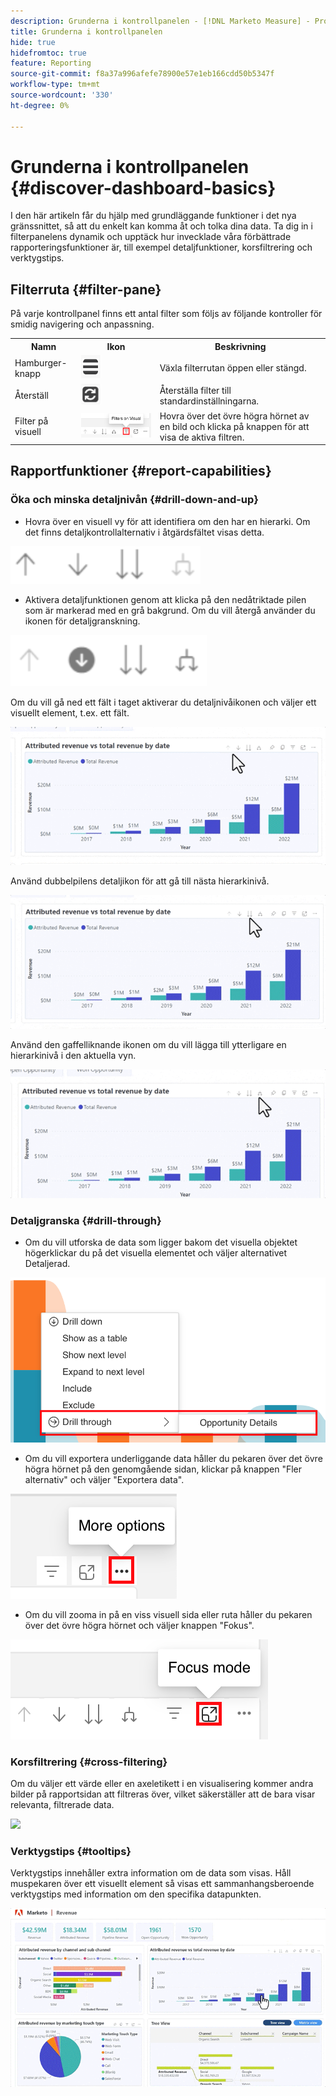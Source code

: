 ```yaml
---
description: Grunderna i kontrollpanelen - [!DNL Marketo Measure] - Produkt
title: Grunderna i kontrollpanelen
hide: true
hidefromtoc: true
feature: Reporting
source-git-commit: f8a37a996afefe78900e57e1eb166cdd50b5347f
workflow-type: tm+mt
source-wordcount: '330'
ht-degree: 0%

---
```


# Grunderna i kontrollpanelen {#discover-dashboard-basics}

I den här artikeln får du hjälp med grundläggande funktioner i det nya gränssnittet, så att du enkelt kan komma åt och tolka dina data. Ta dig in i filterpanelens dynamik och upptäck hur invecklade våra förbättrade rapporteringsfunktioner är, till exempel detaljfunktioner, korsfiltrering och verktygstips.

## Filterruta {#filter-pane}

På varje kontrollpanel finns ett antal filter som följs av följande kontroller för smidig navigering och anpassning.

<table style="table-layout:auto"> 
 <tbody> 
  <tr> 
   <th>Namn</th> 
   <th>Ikon</th>
   <th>Beskrivning</th>
  </tr> 
  <tr> 
   <td>Hamburger-knapp</td> 
   <td><img src="assets/discover-dashboard-basics-1.png"></td>
   <td>Växla filterrutan öppen eller stängd.</td>
  </tr>
  <tr> 
   <td>Återställ</td> 
   <td><img src="assets/discover-dashboard-basics-2.png"></td>
   <td>Återställa filter till standardinställningarna.</td>
  </tr>
   <tr> 
   <td>Filter på visuell</td> 
   <td><img src="assets/discover-dashboard-basics-3.png"></td>
   <td>Hovra över det övre högra hörnet av en bild och klicka på knappen för att visa de aktiva filtren.</td>
  </tr>
 </tbody> 
</table>

## Rapportfunktioner {#report-capabilities}

### Öka och minska detaljnivån {#drill-down-and-up}

* Hovra över en visuell vy för att identifiera om den har en hierarki. Om det finns detaljkontrollalternativ i åtgärdsfältet visas detta.

![](assets/discover-dashboard-basics-4.png)

* Aktivera detaljfunktionen genom att klicka på den nedåtriktade pilen som är markerad med en grå bakgrund. Om du vill återgå använder du ikonen för detaljgranskning.

![](assets/discover-dashboard-basics-5.png)

Om du vill gå ned ett fält i taget aktiverar du detaljnivåikonen och väljer ett visuellt element, t.ex. ett fält.

![](assets/discover-dashboard-basics-6.gif)

Använd dubbelpilens detaljikon för att gå till nästa hierarkinivå.

![](assets/discover-dashboard-basics-7.gif)

Använd den gaffelliknande ikonen om du vill lägga till ytterligare en hierarkinivå i den aktuella vyn.

![](assets/discover-dashboard-basics-8.gif)

### Detaljgranska {#drill-through}

* Om du vill utforska de data som ligger bakom det visuella objektet högerklickar du på det visuella elementet och väljer alternativet Detaljerad.

![](assets/discover-dashboard-basics-9.png)

* Om du vill exportera underliggande data håller du pekaren över det övre högra hörnet på den genomgående sidan, klickar på knappen &quot;Fler alternativ&quot; och väljer &quot;Exportera data&quot;.

![](assets/discover-dashboard-basics-10.png)

* Om du vill zooma in på en viss visuell sida eller ruta håller du pekaren över det övre högra hörnet och väljer knappen &quot;Fokus&quot;.

![](assets/discover-dashboard-basics-11.png)

### Korsfiltrering {#cross-filtering}

Om du väljer ett värde eller en axeletikett i en visualisering kommer andra bilder på rapportsidan att filtreras över, vilket säkerställer att de bara visar relevanta, filtrerade data.

![](assets/discover-dashboard-basics-12.gif)

### Verktygstips {#tooltips}

Verktygstips innehåller extra information om de data som visas. Håll muspekaren över ett visuellt element så visas ett sammanhangsberoende verktygstips med information om den specifika datapunkten.

![](assets/discover-dashboard-basics-13.gif)

